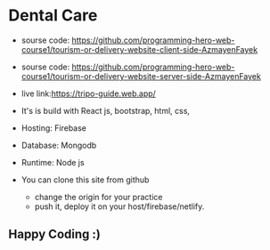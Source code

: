 # Dental Care

- sourse code: https://github.com/programming-hero-web-course1/tourism-or-delivery-website-client-side-AzmayenFayek
- sourse code: https://github.com/programming-hero-web-course1/tourism-or-delivery-website-server-side-AzmayenFayek
- live link:https://tripo-guide.web.app/

- It's is build with React js, bootstrap, html, css,
- Hosting: Firebase
- Database: Mongodb
- Runtime:  Node js
- You can clone this site from github
  - change the origin for your practice 
  - push it, deploy it on your host/firebase/netlify.

## Happy Coding :) 